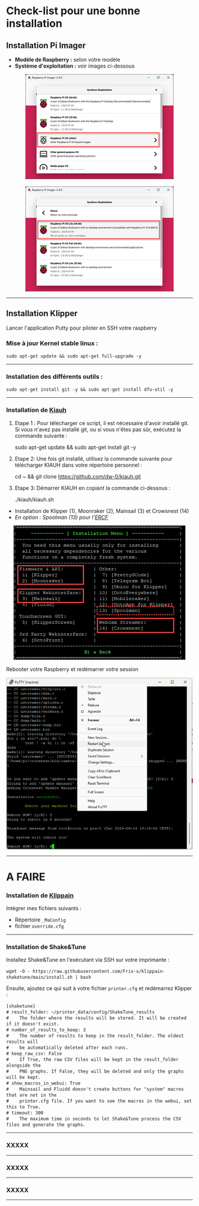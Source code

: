# Check-list pour une bonne installation

## Installation Pi Imager
* __Modèle de Raspberry :__ selon votre modèle
* __Système d'exploitation :__ voir images ci-dessous

<center><img src="Images\Raspberry Pi Imager 1.png"></center><br>
<center><img src="Images\Raspberry Pi Imager 2.png"></center>
<hr>

## Installation Klipper

Lancer l'application Putty pour piloter en SSH votre raspberry

### Mise à jour Kernel stable linux : 

    sudo apt-get update && sudo apt-get full-upgrade -y

<hr>

### Installation des différents outils : 

    sudo apt-get install git -y && sudo apt-get install dfu-util -y


<hr>

### Installation de [Kiauh](https://github.com/dw-0/kiauh)

1. Etape 1 :
Pour télécharger ce script, il est nécessaire d'avoir installé git. Si vous n'avez pas installé git, ou si vous n'êtes pas sûr, exécutez la commande suivante :

    sudo apt-get update && sudo apt-get install git -y

2. Etape 2:
Une fois git installé, utilisez la commande suivante pour télécharger KIAUH dans votre répertoire personnel :

    cd ~ && git clone https://github.com/dw-0/kiauh.git

3. Etape 3:
Démarrer KIAUH en copiant la commande ci-dessous :

    ./kiauh/kiauh.sh


* Installation de Klipper (1), Moonraker (2), Mainsail (3) et Crowsnest (14)
* _En option : Spoolman (13) pour l'[ERCF](https://github.com/Enraged-Rabbit-Community/ERCF_v2)_

<center><img src="Images\kiauh.png"></center>

Rebooter votre Raspberry et redémarrer votre session

<center><img src="Images\putty 1.png"></center>

<hr>

<H1>A FAIRE</H1>

### Installation de [Klippain](https://github.com/Frix-x/klippain)
Intégrer mes fichiers suivants :
* Répertoire `_MaConfig`
* fichier `override.cfg`

<hr>

### Installation de Shake&Tune
Installez Shake&Tune en l'exécutant via SSH sur votre imprimante :

    wget -O - https://raw.githubusercontent.com/Frix-x/klippain-shaketune/main/install.sh | bash

Ensuite, ajoutez ce qui suit à votre fichier `printer.cfg` et redémarrez Klipper :

    [shaketune]
    # result_folder: ~/printer_data/config/ShakeTune_results
    #    The folder where the results will be stored. It will be created if it doesn't exist.
    # number_of_results_to_keep: 3
    #    The number of results to keep in the result_folder. The oldest results will
    #    be automatically deleted after each runs.
    # keep_raw_csv: False
    #    If True, the raw CSV files will be kept in the result_folder alongside the
    #    PNG graphs. If False, they will be deleted and only the graphs will be kept.    
    # show_macros_in_webui: True
    #    Mainsail and Fluidd doesn't create buttons for "system" macros that are not in the
    #    printer.cfg file. If you want to see the macros in the webui, set this to True.
    # timeout: 300
    #    The maximum time in seconds to let Shake&Tune process the CSV files and generate the graphs.

<hr>

### XXXXX

<hr>

### XXXXX

<hr>

### XXXXX

<hr>